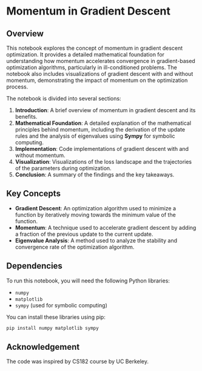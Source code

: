 # Momentum in Gradient Descent 

## Overview
This notebook explores the concept of momentum in gradient descent optimization. It provides a detailed mathematical foundation for understanding how momentum accelerates convergence in gradient-based optimization algorithms, particularly in ill-conditioned problems. The notebook also includes visualizations of gradient descent with and without momentum, demonstrating the impact of momentum on the optimization process.

The notebook is divided into several sections:
1. **Introduction**: A brief overview of momentum in gradient descent and its benefits.
2. **Mathematical Foundation**: A detailed explanation of the mathematical principles behind momentum, including the derivation of the update rules and the analysis of eigenvalues using **Sympy** for symbolic computing.
3. **Implementation**: Code implementations of gradient descent with and without momentum.
4. **Visualization**: Visualizations of the loss landscape and the trajectories of the parameters during optimization.
5. **Conclusion**: A summary of the findings and the key takeaways.

## Key Concepts
- **Gradient Descent**: An optimization algorithm used to minimize a function by iteratively moving towards the minimum value of the function.
- **Momentum**: A technique used to accelerate gradient descent by adding a fraction of the previous update to the current update.
- **Eigenvalue Analysis**: A method used to analyze the stability and convergence rate of the optimization algorithm.

## Dependencies
To run this notebook, you will need the following Python libraries:
- `numpy`
- `matplotlib`
- `sympy` (used for symbolic computing)

You can install these libraries using pip:
```bash
pip install numpy matplotlib sympy
```

## Acknowledgement 
The code was inspired by CS182 course by UC Berkeley. 
